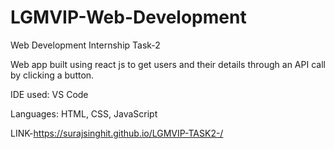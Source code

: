 
# LGMVIP-Web-Development

Web Development Internship Task-2

Web app built using react js to get users and their details through an API call by clicking a button.

IDE used: VS Code

Languages: HTML, CSS, JavaScript

LINK-https://surajsinghit.github.io/LGMVIP-TASK2-/
